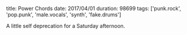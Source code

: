 title: Power Chords
date: 2017/04/01
duration: 98699
tags: ['punk.rock', 'pop.punk', 'male.vocals', 'synth', 'fake.drums']

A little self deprecation for a Saturday afternoon.
